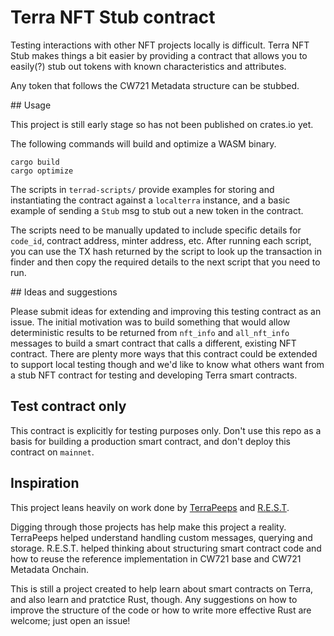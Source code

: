 # Terra NFT Stub contract

Testing interactions with other NFT projects locally is difficult.
Terra NFT Stub makes things a bit easier by providing a contract that allows you to easily(?) stub
out tokens with known characteristics and attributes.

Any token that follows the CW721 Metadata structure can be stubbed.

## Usage

This project is still early stage so has not been published on crates.io yet.

The following commands will build and optimize a WASM binary.

```
cargo build
cargo optimize
```

The scripts in `terrad-scripts/` provide examples for storing and instantiating the contract
against a `localterra` instance, and a basic example of sending a `Stub` msg to stub out a new
token in the contract.

The scripts need to be manually updated to include specific details for `code_id`, contract
address, minter address, etc.
After running each script, you can use the TX hash returned by the script to look up the
transaction in finder and then copy the required details to the next script that you need to run.

## Ideas and suggestions

Please submit ideas for extending and improving this testing contract as an issue.
The initial motivation was to build something that would allow deterministic results to be returned
from `nft_info` and `all_nft_info` messages to build a smart contract that calls a different,
existing NFT contract.
There are plenty more ways that this contract could be extended to support local testing though and
we'd like to know what others want from a stub NFT contract for testing and developing Terra smart
contracts.

## Test contract only

This contract is explicitly for testing purposes only.
Don't use this repo as a basis for building a production smart contract, and don't deploy this
contract on `mainnet`.

## Inspiration

This project leans heavily on work done by [TerraPeeps](https://github.com/PFC-Validator/terra-peep721) and [R.E.S.T](https://github.com/R-E-S-T/rest-nft).

Digging through those projects has help make this project a reality.
TerraPeeps helped understand handling custom messages, querying and storage.
R.E.S.T. helped thinking about structuring smart contract code and how to reuse the reference
implementation in CW721 base and CW721 Metadata Onchain.

This is still a project created to help learn about smart contracts on Terra, and also learn and
pratctice Rust, though.
Any suggestions on how to improve the structure of the code or how to write more effective Rust are
welcome; just open an issue!
